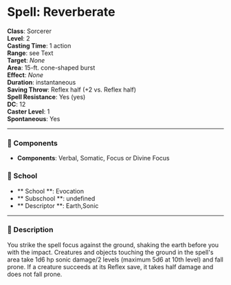 
# Spell: Reverberate
**Class**: Sorcerer  
**Level**: 2  
**Casting Time**: 1 action  
**Range**: see Text  
**Target**: _None_  
**Area**: 15-ft. cone-shaped burst  
**Effect**: _None_  
**Duration**: instantaneous  
**Saving Throw**: Reflex half (+2 vs. Reflex half)  
**Spell Resistance**: Yes (yes)  
**DC**: 12  
**Caster Level**: 1  
**Spontaneous**: Yes

---

### 🔮 Components
- **Components**: Verbal, Somatic, Focus or Divine Focus

### 🏫 School
- ** School **: Evocation
- ** Subschool **: undefined
- ** Descriptor **: Earth,Sonic
---

### 📜 Description
You strike the spell focus against the ground, shaking the earth before you with the impact. Creatures and objects touching the ground in the spell's area take 1d6 hp sonic damage/2 levels (maximum 5d6 at 10th level) and fall prone. If a creature succeeds at its Reflex save, it takes half damage and does not fall prone.
